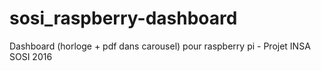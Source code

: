 # sosi_raspberry-dashboard
Dashboard (horloge + pdf dans carousel) pour raspberry pi - Projet INSA SOSI 2016
